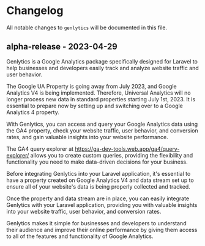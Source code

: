 # Changelog

All notable changes to `genlytics` will be documented in this file.

## alpha-release - 2023-04-29

Genlytics is a Google Analytics package specifically designed for Laravel to help businesses and developers easily track and analyze website traffic and user behavior.

The Google UA Property is going away from July 2023, and Google Analytics V4 is being implemented. Therefore, Universal Analytics will no longer process new data in standard properties starting July 1st, 2023. It is essential to prepare now by setting up and switching over to a Google Analytics 4 property.

With Genlytics, you can access and query your Google Analytics data using the GA4 property, check your website traffic, user behavior, and conversion rates, and gain valuable insights into your website performance.

The GA4 query explorer at https://ga-dev-tools.web.app/ga4/query-explorer/ allows you to create custom queries, providing the flexibility and functionality you need to make data-driven decisions for your business.

Before integrating Genlytics into your Laravel application, it's essential to have a property created on Google Analytics V4 and data stream set up to ensure all of your website's data is being properly collected and tracked.

Once the property and data stream are in place, you can easily integrate Genlytics with your Laravel application, providing you with valuable insights into your website traffic, user behavior, and conversion rates.

Genlytics makes it simple for businesses and developers to understand their audience and improve their online performance by giving them access to all of the features and functionality of Google Analytics.
